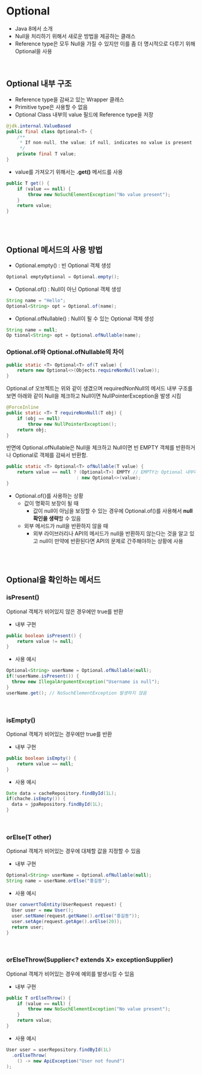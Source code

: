 # Optional

- Java 8에서 소개 
- Null을 처리하기 위해서 새로운 방법을 제공하는 클래스 
- Reference type은 모두 Null을 가질 수 있지만 이를 좀 더 명시적으로 다루기 위해 Optional을 사용

<br> 

## Optional 내부 구조 

- Reference type을 감싸고 있는 Wrapper 클래스
- Primitive type은 사용할 수 없음
- Optional Class 내부의 value 필드에 Reference type을 저장

```java
@jdk.internal.ValueBased
public final class Optional<T> {
    /**
     * If non-null, the value; if null, indicates no value is present
     */
    private final T value;
}
```

- value를 가져오기 위해서는 **.get()** 메서드를 사용

```java
public T get() {
    if (value == null) {
        throw new NoSuchElementException("No value present");
    }
    return value;
}
```

<br>
<br>

## Optional 메서드의 사용 방법

- Optional.empty() : 빈 Optional 객체 생성

```java 
Optional emptyOptional = Optional.empty();
```

- Optional.of() : Null이 아닌 Optional 객체 생성

```java
String name = "Hello";
Optional<String> opt = Optional.of(name);
```

- Optional.ofNullable() : Null이 될 수 있는 Optional 객체 생성

```java
String name = null;
Op tional<String> opt = Optional.ofNullable(name);
```

### Optional.of와 Optional.ofNullable의 차이

```java
public static <T> Optional<T> of(T value) {
    return new Optional<>(Objects.requireNonNull(value));
}
```

Optional.of 오브젝트는 위와 같이 생겼으며 requiredNonNull의 메서드 내부 구조를 보면 아래와 같이 Null을 체크하고 Null이면 NullPointerException을 발생 시킴

```java
@ForceInline
public static <T> T requireNonNull(T obj) {
    if (obj == null)
        throw new NullPointerException();
    return obj;
}
```

반면에 Optional.ofNullable은 Null을 체크하고 Null이면 빈 EMPTY 객체를 반환하거나 Optional로 객체를 감싸서 반환함.

```java
public static <T> Optional<T> ofNullable(T value) {
    return value == null ? (Optional<T>) EMPTY // EMPTY는 Optional 내부에 선언된 static final 객체
                          : new Optional<>(value);
}
```

- Optional.of()를 사용하는 상황
  - 값이 명확히 보장이 될 때 
    - 값이 null이 아님을 보장할 수 있는 경우에 Optional.of()를 사용해서 **null 확인을 생략**할 수 있음
  - 외부 메서드가 null을 반환하지 않을 때 
    - 외부 라이브러리나 API의 메서드가 null을 반환하지 않는다는 것을 알고 있고 null이 만약에 반환된다면 API의 문제로 간주해야하는 상황에 사용

<br>
<br>

## Optional을 확인하는 메서드 

### isPresent() 

Optional 객체가 비어있지 않은 경우에만 true를 반환  

- 내부 구현

```java
public boolean isPresent() {
    return value != null;
}
```

- 사용 예시

```java
Optional<String> userName = Optional.ofNullable(null);
if(!userName.isPresent()) {
  throw new IllegalArgumentException("Username is null");
}
userName.get(); // NoSuchElementException 발생하지 않음
```

<br>

### isEmpty()

Optional 객체가 비어있는 경우에만 true를 반환

- 내부 구현

```java
public boolean isEmpty() {
    return value == null;
}
```

- 사용 예시 

```java
Date data = cacheRepository.findById(1L);
if(chache.isEmpty()) {
  data = jpaRepository.findById(1L);
}
```

<br>

### orElse(T other)

Optional 객체가 비어있는 경우에 대체할 값을 지정할 수 있음

- 내부 구현 

```java
Optional<String> userName = Optional.ofNullable(null);
String name = userName.orElse("홍길동");
```

- 사용 예시 

```java
User convertToEntity(UserRequest request) {
  User user = new User();
  user.setName(request.getName().orElse("홍길동"));
  user.setAge(request.getAge().orElse(20));
  return user;
}
```

<br>

### orElseThrow(Supplier<? extends X> exceptionSupplier)

Optional 객체가 비어있는 경우에 예외를 발생시킬 수 있음

- 내부 구현 

```java
public T orElseThrow() {
    if (value == null) {
        throw new NoSuchElementException("No value present");
    }
    return value;
}
```

- 사용 예시 

```java
User user = userRepository.findById(1L)
  .orElseThrow(
    () -> new ApiException("User not found")
);
```

<br>






